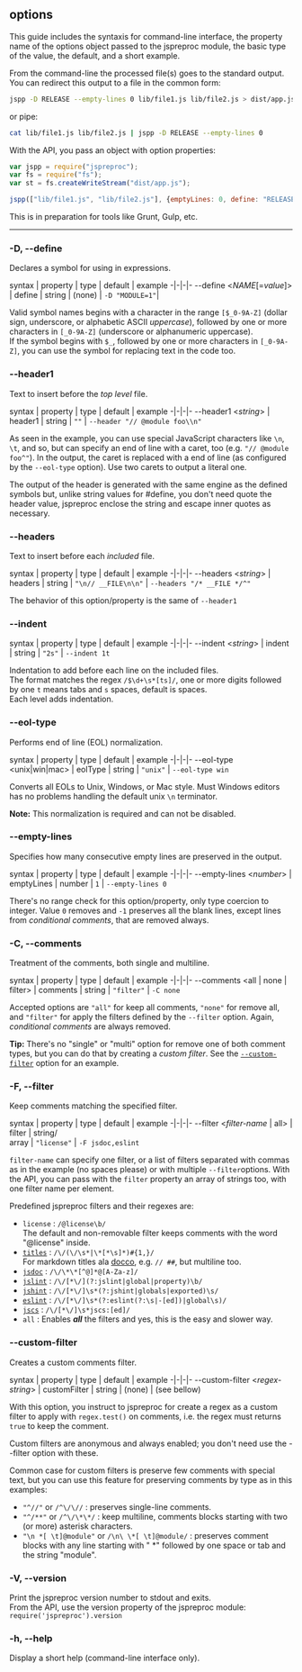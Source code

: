 ## options

This guide includes the syntaxis for command-line interface, the property name of the options object passed to the jspreproc module, the basic type of the value, the default, and a short example.

From the command-line the processed file(s) goes to the standard output. You can redirect this output to a file in the common form:

```sh
jspp -D RELEASE --empty-lines 0 lib/file1.js lib/file2.js > dist/app.js
```
or pipe:
```sh
cat lib/file1.js lib/file2.js | jspp -D RELEASE --empty-lines 0
```

With the API, you pass an object with option properties:

```js
var jspp = require("jspreproc");
var fs = require("fs");
var st = fs.createWriteStream("dist/app.js");

jspp(["lib/file1.js", "lib/file2.js"], {emptyLines: 0, define: "RELEASE"}).pipe(st);

```

This is in preparation for tools like Grunt, Gulp, etc.

---

### -D, --define

Declares a symbol for using in expressions.

syntax | property | type | default | example
-|-|-|-
--define &lt;_NAME_[=_value_]> | define | string | (none) | `-D "MODULE=1"`|

Valid symbol names begins with a character in the range `[$_0-9A-Z]` (dollar sign, underscore, or alphabetic ASCII _uppercase_), followed by one or more characters in `[_0-9A-Z]` (underscore or alphanumeric uppercase).  
If the symbol begins with `$_`, followed by one or more characters in `[_0-9A-Z]`, you can use the symbol for replacing text in the code too.


### --header1

Text to insert before the _top level_ file.  

syntax | property | type | default | example
-|-|-|-
--header1 &lt;_string_> | header1 | string | `""` | `--header "// @module foo\\n"`

As seen in the example, you can use special JavaScript characters like `\n`, `\t`, and so, but can specify an end of line with a caret, too (e.g. `"// @module foo^"`). In the output, the caret is replaced with a end of line (as configured by the `--eol-type` option). Use two carets to output a literal one.  

The output of the header is generated with the same engine as the defined symbols but, unlike string values for #define, you don't need quote the header value, jspreproc enclose the string and escape inner quotes as necessary.


### --headers

Text to insert before each _included_ file.

syntax | property | type | default | example
-|-|-|-
--headers &lt;_string_> | headers | string | `"\n// __FILE\n\n"` | `--headers "/* __FILE */^"`

The behavior of this option/property is the same of `--header1`


### --indent

syntax | property | type | default | example
-|-|-|-
--indent &lt;_string_> | indent | string | `"2s"` | `--indent 1t`

Indentation to add before each line on the included files.  
The format matches the regex `/$\d+\s*[ts]/`, one or more digits followed by one `t` means tabs and `s` spaces, default is spaces.  
Each level adds indentation.


### --eol-type

Performs end of line (EOL) normalization.

syntax | property | type | default | example
-|-|-|-
--eol-type &lt;unix&#x7C;win&#x7C;mac> | eolType | string | `"unix"` | `--eol-type win`

Converts all EOLs to Unix, Windows, or Mac style. Must Windows editors has no problems handling the default unix `\n` terminator.

**Note:** This normalization is required and can not be disabled.


### --empty-lines

Specifies how many consecutive empty lines are preserved in the output.

syntax | property | type | default | example
-|-|-|-
--empty-lines &lt;_number_> | emptyLines | number | `1` | `--empty-lines 0`

There's no range check for this option/property, only type coercion to integer. Value `0` removes and `-1` preserves all the blank lines, except lines from _conditional comments_, that are removed always.


### -C, --comments

Treatment of the comments, both single and multiline.

syntax | property | type | default | example
-|-|-|-
--comments &lt;all &#x7C; none &#x7C; filter> | comments | string | `"filter"` | `-C none`

Accepted options are `"all"` for keep all comments, `"none"` for remove all, and `"filter"` for apply the filters defined by the `--filter` option. Again, _conditional comments_ are always removed.

**Tip:** There's no "single" or "multi" option for remove one of both comment types, but you can do that by creating a _custom filter_. See the [`--custom-filter`](#--custom-filter) option for an example. 


### -F, --filter

Keep comments matching the specified filter.

syntax | property | type | default | example
-|-|-|-
--filter &lt;_filter-name_ &#x7C; all> | filter | string/<br>array | `"license"` | `-F jsdoc,eslint`

`filter-name` can specify one filter, or a list of filters separated with commas as in the example (no spaces please) or with multiple `--filter`options. With the API, you can pass with the `filter` property an array of strings too, with one filter name per element.

Predefined jspreproc filters and their regexes are:

- `license` : `/@license\b/`  
   The default and non-removable filter keeps comments with the word "@license" inside.
- [`titles`][titles] : `/\/(\/\s*|\*[*\s]*)#{1,}/`  
   For markdown titles ala [docco](jashkenas.github.io/docco/ "DOCCO page"), e.g. `// ##`, but multiline too.
- [`jsdoc`][jsdoc] : `/\/\*\*[^@]*@[A-Za-z]/`
- [`jslint`][jslint] : `/\/[*\/](?:jslint|global|property)\b/`
- [`jshint`][jshint] : `/\/[*\/]\s*(?:jshint|globals|exported)\s/`
- [`eslint`][eslint] : `/\/[*\/]\s*(?:eslint(?:\s|-[ed])|global\s)/`
- [`jscs`][jscs] : `/\/[*\/]\s*jscs:[ed]/`
- `all` : Enables _**all**_ the filters and yes, this is the easy and slower way.

[titles]: http://daringfireball.net/projects/markdown/ "John Gruber Markdown"
[jsdoc]:  http://usejsdoc.org/ "@use JSDoc"
[jslint]: http://www.jslint.com/ "Douglas Crockford JSLint"
[jshint]: http://jshint.com/ "JSHint site"
[eslint]: http://eslint.org/
[jscs]:   http://jscs.info/


### --custom-filter

Creates a custom comments filter. 

syntax | property | type | default | example
-|-|-|-
--custom-filter &lt;_regex-string_> | customFilter | string | (none) | (see bellow)

With this option, you instruct to jspreproc for create a regex as a custom filter to apply with `regex.test()` on comments, i.e. the regex must returns `true` to keep the comment.

Custom filters are anonymous and always enabled; you don't need use the --filter option with these.

Common case for custom filters is preserve few comments with special text, but you can use this feature for preserving comments by type as in this examples:

- `"^//"` or `/^\/\//` : preserves single-line comments.
- `"^/**"` or `/^\/\*\*/` : keep multiline, comments blocks starting with two (or more) asterisk characters.
- `"\n *[ \t]@module"` or `/\n\ \*[ \t]@module/` : preserves comment blocks with any line starting with " *" followed by one space or tab and the string "module". 


### -V, --version

Print the jspreproc version number to stdout and exits.  
From the API, use the version property of the jspreproc module: `require('jspreproc').version` 


### **-h, --help**

Display a short help (command-line interface only).
